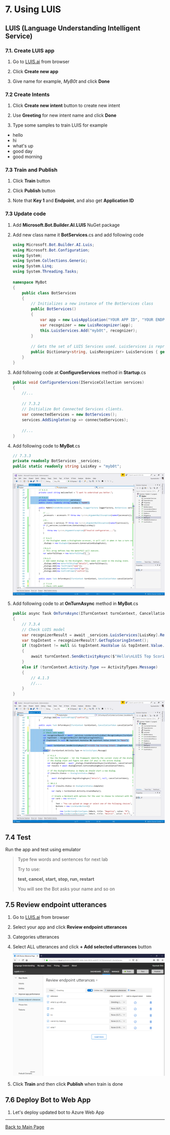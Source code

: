 # 7. Using LUIS

## LUIS (Language Understanding Intelligent Service)

### 7.1. Create LUIS app

1. Go to [LUIS.ai](https://www.luis.ai/) from browser

1. Click __Create new app__

1. Give name for example, _MyB0t_ and click __Done__

### 7.2 Create Intents 

1. Click __Create new intent__ button to create new intent 

1. Use __Greeting__ for new intent name and click __Done__

1. Type some samples to train LUIS for example

* hello
* hi
* what's up
* good day
* good morning

### 7.3 Train and Publish

1. Click __Train__ button 

1. Click __Publish__ button

1. Note that __Key 1__ and __Endpoint__, and also get __Application ID__

### 7.3 Update code

1. Add __Microsoft.Bot.Builder.AI.LUIS__ NuGet package

1. Add new class name it __BotServices__.cs and add following code

    ```C#
    using Microsoft.Bot.Builder.AI.Luis;
    using Microsoft.Bot.Configuration;
    using System;
    using System.Collections.Generic;
    using System.Linq;
    using System.Threading.Tasks;

    namespace MyBot
    {
        public class BotServices
        {
            // Initializes a new instance of the BotServices class
            public BotServices()
            {
                var app = new LuisApplication("YOUR APP ID", "YOUR ENDPOINT KEY", "YOUR ENDPOINT URL");
                var recognizer = new LuisRecognizer(app);
                this.LuisServices.Add("myb0t", recognizer);
            }

            // Gets the set of LUIS Services used. LuisServices is represented as a dictionary.  
            public Dictionary<string, LuisRecognizer> LuisServices { get; } = new Dictionary<string, LuisRecognizer>();
        }
    }
    ```

1. Add following code at __ConfigureServices__ method in __Startup__.cs

    ```C#
    public void ConfigureServices(IServiceCollection services)
    {
        //...

        // 7.3.2
        // Initialize Bot Connected Services clients.
        var connectedServices = new BotServices();
        services.AddSingleton(sp => connectedServices);

        //...
    }
    ```

1. Add following code to __MyBot__.cs

    ```C#
    // 7.3.3
    private readonly BotServices _services;
    public static readonly string LuisKey = "myb0t";
    ```

    ![7.3.3](./images/7.3.3.png)

1. Add following code to at __OnTurnAsync__ method in __MyBot__.cs

    ```C#
    public async Task OnTurnAsync(ITurnContext turnContext, CancellationToken cancellationToken = default(CancellationToken))
    {
        // 7.3.4
        // Check LUIS model
        var recognizerResult = await _services.LuisServices[LuisKey].RecognizeAsync(turnContext, cancellationToken);
        var topIntent = recognizerResult?.GetTopScoringIntent();
        if (topIntent != null && topIntent.HasValue && topIntent.Value.intent != "None")
        {
            await turnContext.SendActivityAsync($"Hello\nLUIS Top Scoring Intent: {topIntent.Value.intent}, Score: {topIntent.Value.score}\n");
        }
        else if (turnContext.Activity.Type == ActivityTypes.Message)
        {
            // 4.1.3
            //...
        }
    }
    ```

    ![7.3.4](./images/7.3.4.png)

## 7.4 Test

Run the app and test using emulator

> Type few words and sentences for next lab
>
> Try to use:
>
> __test, cancel, start, stop, run, restart__
>
> You will see the Bot asks your name and so on

## 7.5 Review endpoint utterances

1. Go to [LUIS.ai](https://www.luis.ai/) from browser

1. Select your app and click __Review endpoint utterances__ 

1. Categories utterances

1. Select ALL utterances and click __+ Add selected utterances__ button 

    ![7.5.1](./images/7.5.1.png)

1. Click __Train__ and then click __Publish__ when train is done

## 7.6 Deploy Bot to Web App

1. Let's deploy updated bot to Azure Web App

---

[Back to Main Page](./README.md)